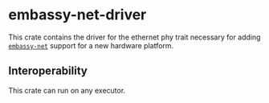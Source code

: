 # embassy-net-driver

This crate contains the driver for the ethernet phy trait necessary for adding [`embassy-net`](https://crates.io/crates/embassy-net) support for a new hardware platform.

## Interoperability

This crate can run on any executor.
